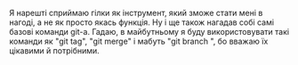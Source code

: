 Я нарешті сприймаю гілки як інструмент, який зможе стати мені в нагоді, а не як просто якась функція. Ну і ще також нагадав собі самі базові команди git-а. Гадаю, в майбутньому я буду використовувати такі команди як "git tag", "git merge" і мабуть "git branch <name>", бо вважаю їх цікавими й потрібними.
